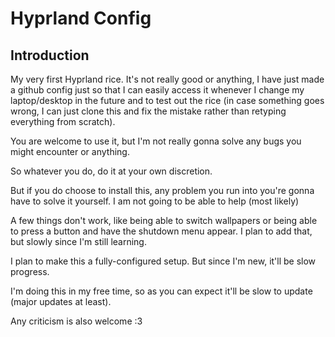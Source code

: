  # Hyprland Config
 ## Introduction
My very first Hyprland rice. It's not really good or anything, I have just made a github config just so that I can easily access it whenever I change my laptop/desktop in the future and to test out the rice (in case something goes wrong, I can just clone this and fix the mistake rather than retyping everything from scratch).

You are welcome to use it, but I'm not really gonna solve any bugs you might encounter or anything.

So whatever you do, do it at your own discretion.

But if you do choose to install this, any problem you run into you're gonna have to solve it yourself. I am not going to be able to help (most likely)

A few things don't work, like being able to switch wallpapers or being able to press a button and have the shutdown menu appear. I plan to add that, but slowly since I'm still learning.

I plan to make this a fully-configured setup. But since I'm new, it'll be slow progress.

I'm doing this in my free time, so as you can expect it'll be slow to update (major updates at least).

Any criticism is also welcome :3
